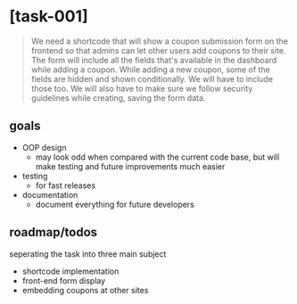 # [task-001]

> We need a shortcode that will show a coupon submission form on the frontend so that admins can let other users add coupons to their site. The form will include all the fields that's available in the dashboard while adding a coupon. While adding a new coupon, some of the fields are hidden and shown conditionally. We will have to include those too. We will also have to make sure we follow security guidelines while creating, saving the form data.


## goals
- OOP design
    - may look odd when compared with the current code base, but will make testing and future improvements much easier
- testing
    - for fast releases
- documentation
    - document everything for future developers
 
## roadmap/todos
seperating the task into three main subject

 - shortcode implementation
 - front-end form display
 - embedding coupons at other sites
